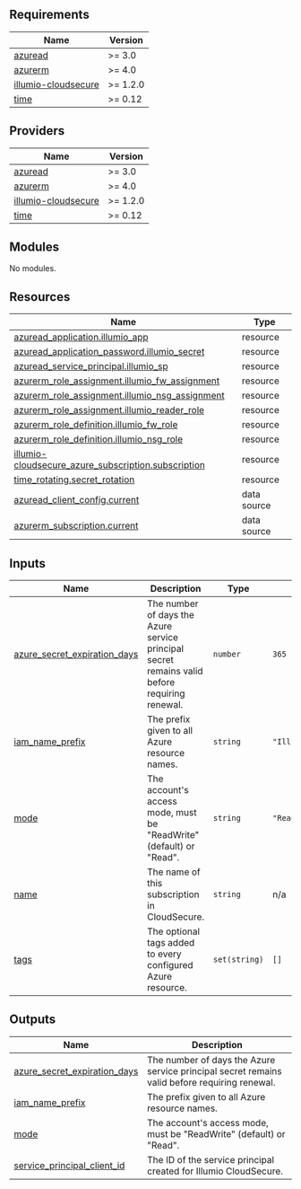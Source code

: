 <!-- BEGIN_TF_DOCS -->
## Requirements

| Name | Version |
|------|---------|
| <a name="requirement_azuread"></a> [azuread](#requirement\_azuread) | >= 3.0 |
| <a name="requirement_azurerm"></a> [azurerm](#requirement\_azurerm) | >= 4.0 |
| <a name="requirement_illumio-cloudsecure"></a> [illumio-cloudsecure](#requirement\_illumio-cloudsecure) | >= 1.2.0 |
| <a name="requirement_time"></a> [time](#requirement\_time) | >= 0.12 |

## Providers

| Name | Version |
|------|---------|
| <a name="provider_azuread"></a> [azuread](#provider\_azuread) | >= 3.0 |
| <a name="provider_azurerm"></a> [azurerm](#provider\_azurerm) | >= 4.0 |
| <a name="provider_illumio-cloudsecure"></a> [illumio-cloudsecure](#provider\_illumio-cloudsecure) | >= 1.2.0 |
| <a name="provider_time"></a> [time](#provider\_time) | >= 0.12 |

## Modules

No modules.

## Resources

| Name | Type |
|------|------|
| [azuread_application.illumio_app](https://registry.terraform.io/providers/hashicorp/azuread/latest/docs/resources/application) | resource |
| [azuread_application_password.illumio_secret](https://registry.terraform.io/providers/hashicorp/azuread/latest/docs/resources/application_password) | resource |
| [azuread_service_principal.illumio_sp](https://registry.terraform.io/providers/hashicorp/azuread/latest/docs/resources/service_principal) | resource |
| [azurerm_role_assignment.illumio_fw_assignment](https://registry.terraform.io/providers/hashicorp/azurerm/latest/docs/resources/role_assignment) | resource |
| [azurerm_role_assignment.illumio_nsg_assignment](https://registry.terraform.io/providers/hashicorp/azurerm/latest/docs/resources/role_assignment) | resource |
| [azurerm_role_assignment.illumio_reader_role](https://registry.terraform.io/providers/hashicorp/azurerm/latest/docs/resources/role_assignment) | resource |
| [azurerm_role_definition.illumio_fw_role](https://registry.terraform.io/providers/hashicorp/azurerm/latest/docs/resources/role_definition) | resource |
| [azurerm_role_definition.illumio_nsg_role](https://registry.terraform.io/providers/hashicorp/azurerm/latest/docs/resources/role_definition) | resource |
| [illumio-cloudsecure_azure_subscription.subscription](https://registry.terraform.io/providers/illumio/illumio-cloudsecure/latest/docs/resources/azure_subscription) | resource |
| [time_rotating.secret_rotation](https://registry.terraform.io/providers/hashicorp/time/latest/docs/resources/rotating) | resource |
| [azuread_client_config.current](https://registry.terraform.io/providers/hashicorp/azuread/latest/docs/data-sources/client_config) | data source |
| [azurerm_subscription.current](https://registry.terraform.io/providers/hashicorp/azurerm/latest/docs/data-sources/subscription) | data source |

## Inputs

| Name | Description | Type | Default | Required |
|------|-------------|------|---------|:--------:|
| <a name="input_azure_secret_expiration_days"></a> [azure\_secret\_expiration\_days](#input\_azure\_secret\_expiration\_days) | The number of days the Azure service principal secret remains valid before requiring renewal. | `number` | `365` | no |
| <a name="input_iam_name_prefix"></a> [iam\_name\_prefix](#input\_iam\_name\_prefix) | The prefix given to all Azure resource names. | `string` | `"IllumioCloudIntegration"` | no |
| <a name="input_mode"></a> [mode](#input\_mode) | The account's access mode, must be "ReadWrite" (default) or "Read". | `string` | `"ReadWrite"` | no |
| <a name="input_name"></a> [name](#input\_name) | The name of this subscription in CloudSecure. | `string` | n/a | yes |
| <a name="input_tags"></a> [tags](#input\_tags) | The optional tags added to every configured Azure resource. | `set(string)` | `[]` | no |

## Outputs

| Name | Description |
|------|-------------|
| <a name="output_azure_secret_expiration_days"></a> [azure\_secret\_expiration\_days](#output\_azure\_secret\_expiration\_days) | The number of days the Azure service principal secret remains valid before requiring renewal. |
| <a name="output_iam_name_prefix"></a> [iam\_name\_prefix](#output\_iam\_name\_prefix) | The prefix given to all Azure resource names. |
| <a name="output_mode"></a> [mode](#output\_mode) | The account's access mode, must be "ReadWrite" (default) or "Read". |
| <a name="output_service_principal_client_id"></a> [service\_principal\_client\_id](#output\_service\_principal\_client\_id) | The ID of the service principal created for Illumio CloudSecure. |
<!-- END_TF_DOCS -->